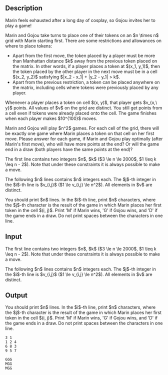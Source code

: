## Description

<div><p>Marin feels exhausted after a long day of cosplay, so Gojou invites her to play a game!</p><p>Marin and Gojou take turns to place one of their tokens on an $n \times n$ grid with Marin starting first. There are some restrictions and allowances on where to place tokens: </p><ul> <li> Apart from the first move, the token placed by a player must be more than Manhattan distance $k$ away from the previous token placed on the matrix. In other words, if a player places a token at $(x_1, y_1)$, then the token placed <span class="tex-font-style-bf">by the other player</span> in the next move must be in a cell $(x_2, y_2)$ satisfying $|x_2 - x_1| + |y_2 - y_1| &gt; k$. </li><li> Apart from the previous restriction, a token can be placed anywhere on the matrix, <span class="tex-font-style-bf">including cells where tokens were previously placed by any player</span>. </li></ul><p>Whenever a player places a token on cell $(x, y)$, that player gets $v_{x,\ y}$ points. All values of $v$ on the grid are <span class="tex-font-style-bf">distinct</span>. You still get points from a cell even if tokens were already placed onto the cell. The game finishes when each player makes $10^{100}$ moves.</p><p>Marin and Gojou will play $n^2$ games. For each cell of the grid, there will be exactly one game where Marin places a token on that cell on her first move. Please answer for each game, if Marin and Gojou play optimally (after Marin's first move), who will have more points at the end? Or will the game end in a draw (both players have the same points at the end)?</p></div><div class="input-specification"><p>The first line contains two integers $n$, $k$ ($3 \le n \le 2000$, $1 \leq k \leq n - 2$). Note that under these constraints it is always possible to make a move.</p><p>The following $n$ lines contains $n$ integers each. The $j$-th integer in the $i$-th line is $v_{i,j}$ ($1 \le v_{i,j} \le n^2$). All elements in $v$ are distinct.</p></div><div class="output-specification"><p>You should print $n$ lines. In the $i$-th line, print $n$ characters, where the $j$-th character is the result of the game in which Marin places her first token in the cell $(i, j)$. Print '<span class="tex-font-style-tt">M</span>' if Marin wins, '<span class="tex-font-style-tt">G</span>' if Gojou wins, and '<span class="tex-font-style-tt">D</span>' if the game ends in a draw. Do not print spaces between the characters in one line.</p></div>

## Input

<p>The first line contains two integers $n$, $k$ ($3 \le n \le 2000$, $1 \leq k \leq n - 2$). Note that under these constraints it is always possible to make a move.</p><p>The following $n$ lines contains $n$ integers each. The $j$-th integer in the $i$-th line is $v_{i,j}$ ($1 \le v_{i,j} \le n^2$). All elements in $v$ are distinct.</p>

## Output

<p>You should print $n$ lines. In the $i$-th line, print $n$ characters, where the $j$-th character is the result of the game in which Marin places her first token in the cell $(i, j)$. Print '<span class="tex-font-style-tt">M</span>' if Marin wins, '<span class="tex-font-style-tt">G</span>' if Gojou wins, and '<span class="tex-font-style-tt">D</span>' if the game ends in a draw. Do not print spaces between the characters in one line.</p>





```input1
3 1
1 2 4
6 8 3
9 5 7
```




```output1
GGG
MGG
MGG
```


